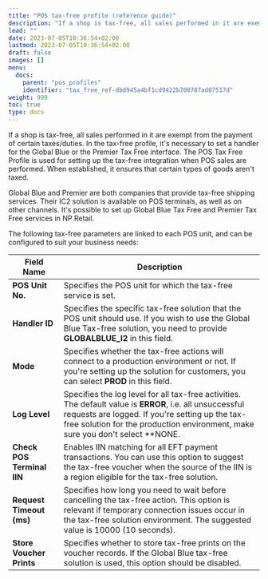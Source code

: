```yaml
---
title: "POS tax-free profile (reference guide)"
description: "If a shop is tax-free, all sales performed in it are exempt from the payment of certain taxes/duties. In the tax-free profile, it's necessary to set a handler for the Global Blue or the Premier Tax Free interface. "
lead: ""
date: 2023-07-05T10:36:54+02:00
lastmod: 2023-07-05T10:36:54+02:00
draft: false
images: []
menu:
  docs:
    parent: "pos_profiles"
    identifier: "tax_free_ref-dbd945a4bf1cd9422b700787ad07517d"
weight: 999
toc: true
type: docs
---
```


If a shop is tax-free, all sales performed in it are exempt from the payment of certain taxes/duties. In the tax-free profile, it's necessary to set a handler for the Global Blue or the Premier Tax Free interface. The POS Tax Free Profile is used for setting up the tax-free integration when POS sales are performed. When established, it ensures that certain types of goods aren't taxed. 

Global Blue and Premier are both companies that provide tax-free shipping services. Their IC2 solution is available on POS terminals, as well as on other channels. It's possible to set up Global Blue Tax Free and Premier Tax Free services in NP Retail.

The following tax-free parameters are linked to each POS unit, and can be configured to suit your business needs:

| Field Name      | Description |
| ----------- | ----------- |
| **POS Unit No.** | Specifies the POS unit for which the tax-free service is set. |
| **Handler ID** | Specifies the specific tax-free solution that the POS unit should use. If you wish to use the Global Blue Tax-free solution, you need to provide **GLOBALBLUE_I2** in this field. |
| **Mode** |  Specifies whether the tax-free actions will connect to a production environment or not. If you're setting up the solution for customers, you can select **PROD** in this field. |
| **Log Level** | Specifies the log level for all tax-free activities. The default value is **ERROR**, i.e. all unsuccessful requests are logged. If you're setting up the tax-free solution for the production environment, make sure you don't select **NONE. |
| **Check POS Terminal IIN** | Enables IIN matching for all EFT payment transactions. You can use this option to suggest the tax-free voucher when the source of the IIN is a region eligible for the tax-free solution. |
| **Request Timeout (ms)** | Specifies how long you need to wait before cancelling the tax-free action. This option is relevant if temporary connection issues occur in the tax-free solution environment. The suggested value is 10000 (10 seconds). |
| **Store Voucher Prints** | Specifies whether to store tax-free prints on the voucher records. If the Global Blue tax-free solution is used, this option should be disabled. |
